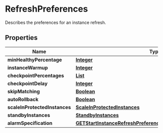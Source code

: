 

# RefreshPreferences

Describes the preferences for an instance refresh.

## Properties

| Name | Type | Description | Notes |
|------------ | ------------- | ------------- | -------------|
|**minHealthyPercentage** | [**Integer**](Integer.md) |  |  [optional] |
|**instanceWarmup** | [**Integer**](Integer.md) |  |  [optional] |
|**checkpointPercentages** | [**List**](List.md) |  |  [optional] |
|**checkpointDelay** | [**Integer**](Integer.md) |  |  [optional] |
|**skipMatching** | [**Boolean**](Boolean.md) |  |  [optional] |
|**autoRollback** | [**Boolean**](Boolean.md) |  |  [optional] |
|**scaleInProtectedInstances** | [**ScaleInProtectedInstances**](ScaleInProtectedInstances.md) |  |  [optional] |
|**standbyInstances** | [**StandbyInstances**](StandbyInstances.md) |  |  [optional] |
|**alarmSpecification** | [**GETStartInstanceRefreshPreferencesParameterAlarmSpecification**](GETStartInstanceRefreshPreferencesParameterAlarmSpecification.md) |  |  [optional] |



